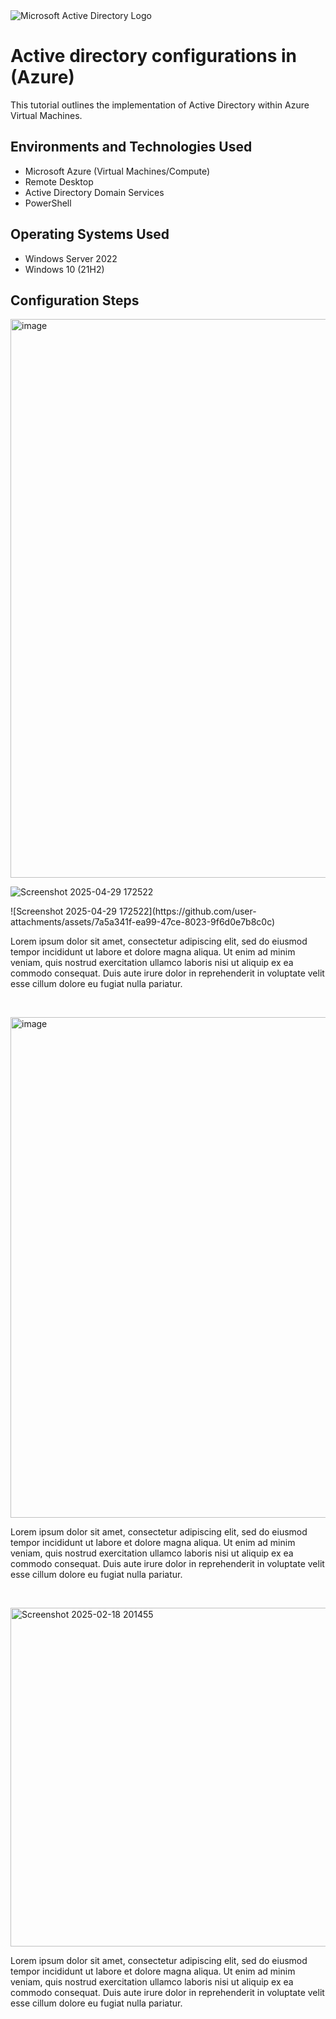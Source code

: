 <img src="https://i.imgur.com/pU5A58S.png" alt="Microsoft Active Directory Logo"/>
</p>

<h1>Active directory configurations in (Azure)</h1>
This tutorial outlines the implementation of Active Directory within Azure Virtual Machines.<br />


<h2>Environments and Technologies Used</h2>

- Microsoft Azure (Virtual Machines/Compute)
- Remote Desktop
- Active Directory Domain Services
- PowerShell

<h2>Operating Systems Used </h2>

- Windows Server 2022
- Windows 10 (21H2)

<h2>Configuration Steps</h2>





<p>
<img width="894" alt="image" src="https://github.com/user-attachments/assets/53b12f24-226f-41ba-90f3-7c91d86ca8eb" />

  
![Screenshot 2025-04-29 172522](https://github.com/user-attachments/assets/10e1b6f9-e30d-424e-a270-421b1d05c430)


</p>
![Screenshot 2025-04-29 172522](https://github.com/user-attachments/assets/7a5a341f-ea99-47ce-8023-9f6d0e7b8c0c)

<p>
Lorem ipsum dolor sit amet, consectetur adipiscing elit, sed do eiusmod tempor incididunt ut labore et dolore magna aliqua. Ut enim ad minim veniam, quis nostrud exercitation ullamco laboris nisi ut aliquip ex ea commodo consequat. Duis aute irure dolor in reprehenderit in voluptate velit esse cillum dolore eu fugiat nulla pariatur.
</p>
<br />

<p>
<img width="801" alt="image" src="https://github.com/user-attachments/assets/b3937b85-df32-4121-a6dd-f2439bff388b" />
</p>
<p>
Lorem ipsum dolor sit amet, consectetur adipiscing elit, sed do eiusmod tempor incididunt ut labore et dolore magna aliqua. Ut enim ad minim veniam, quis nostrud exercitation ullamco laboris nisi ut aliquip ex ea commodo consequat. Duis aute irure dolor in reprehenderit in voluptate velit esse cillum dolore eu fugiat nulla pariatur.
</p>
<br />

<p>
<img width="542" alt="Screenshot 2025-02-18 201455" src="https://github.com/user-attachments/assets/7c796ad2-68e2-426d-9b60-c2ae8dfb6d8d" />
</p>
<p>
Lorem ipsum dolor sit amet, consectetur adipiscing elit, sed do eiusmod tempor incididunt ut labore et dolore magna aliqua. Ut enim ad minim veniam, quis nostrud exercitation ullamco laboris nisi ut aliquip ex ea commodo consequat. Duis aute irure dolor in reprehenderit in voluptate velit esse cillum dolore eu fugiat nulla pariatur.
</p>
<br />
